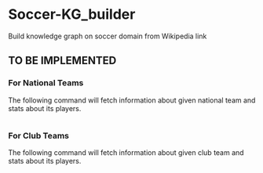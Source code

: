 # Soccer-KG_builder
Build knowledge graph on soccer domain from Wikipedia link

## TO BE IMPLEMENTED
### For National Teams
The following command will fetch information about given national team and stats about its players.

```python

```

### For Club Teams
The following command will fetch information about given club team and stats about its players.
```python

```